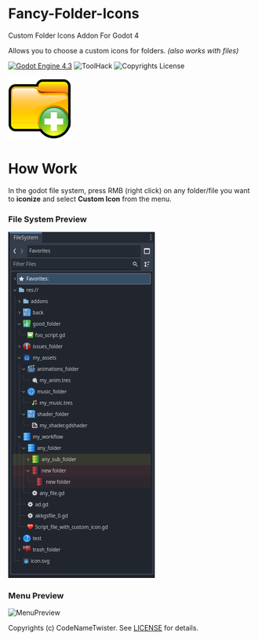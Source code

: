 # Fancy-Folder-Icons
Custom Folder Icons Addon For Godot 4

Allows you to choose a custom icons for folders. *(also works with files)*

[![Godot Engine 4.3](https://img.shields.io/badge/Godot_Engine-4.x-blue)](https://godotengine.org/) ![ToolHack](https://img.shields.io/badge/Tool-Addon-green) ![Copyrights License](https://img.shields.io/badge/License-MIT-blue)

![Icon](images/folder.png)

# How Work
In the godot file system, press RMB (right click) on any folder/file you want to **iconize** and select **Custom Icon** from the menu.

### File System Preview

![Preview](images/preview.png)

### Menu Preview

![MenuPreview](https://github.com/user-attachments/assets/1bf25cd1-505f-4090-b0ab-3abc58fe30f4)


Copyrights (c) CodeNameTwister. See [LICENSE](LICENSE) for details.

[godot engine]: https://godotengine.org/
